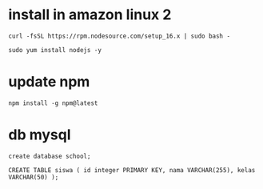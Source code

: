 # install in amazon linux 2
`curl -fsSL https://rpm.nodesource.com/setup_16.x | sudo bash -`

`sudo yum install nodejs -y`
# update npm
`npm install -g npm@latest`


# db mysql
`create database school;`


`CREATE TABLE siswa (
    id integer PRIMARY KEY,
    nama VARCHAR(255),
    kelas VARCHAR(50)
);`
